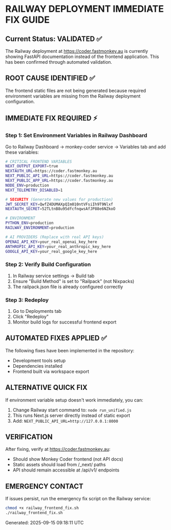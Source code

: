 # RAILWAY DEPLOYMENT IMMEDIATE FIX GUIDE

## Current Status: VALIDATED ✅

The Railway deployment at https://coder.fastmonkey.au is currently showing FastAPI documentation instead of the frontend application. This has been confirmed through automated validation.

## ROOT CAUSE IDENTIFIED ✅

The frontend static files are not being generated because required environment variables are missing from the Railway deployment configuration.

## IMMEDIATE FIX REQUIRED ⚡

### Step 1: Set Environment Variables in Railway Dashboard

Go to Railway Dashboard → monkey-coder service → Variables tab and add these variables:

```bash
# CRITICAL FRONTEND VARIABLES
NEXT_OUTPUT_EXPORT=true
NEXTAUTH_URL=https://coder.fastmonkey.au
NEXT_PUBLIC_API_URL=https://coder.fastmonkey.au
NEXT_PUBLIC_APP_URL=https://coder.fastmonkey.au
NODE_ENV=production
NEXT_TELEMETRY_DISABLED=1

# SECURITY (Generate new values for production)
JWT_SECRET_KEY=QwfZ4DUMAXpQIm010ntVFsiIh9T9Nlxf
NEXTAUTH_SECRET=52TLtnB8u95dfcfnqwsAfJP88e6NZkoO

# ENVIRONMENT
PYTHON_ENV=production
RAILWAY_ENVIRONMENT=production

# AI PROVIDERS (Replace with real API keys)
OPENAI_API_KEY=your_real_openai_key_here
ANTHROPIC_API_KEY=your_real_anthropic_key_here
GOOGLE_API_KEY=your_real_google_key_here
```

### Step 2: Verify Build Configuration

1. In Railway service settings → Build tab
2. Ensure "Build Method" is set to "Railpack" (not Nixpacks)
3. The railpack.json file is already configured correctly

### Step 3: Redeploy

1. Go to Deployments tab
2. Click "Redeploy" 
3. Monitor build logs for successful frontend export

## AUTOMATED FIXES APPLIED ✅

The following fixes have been implemented in the repository:

- Development tools setup
- Dependencies installed
- Frontend built via workspace export

## ALTERNATIVE QUICK FIX

If environment variable setup doesn't work immediately, you can:

1. Change Railway start command to: `node run_unified.js`
2. This runs Next.js server directly instead of static export
3. Add: `NEXT_PUBLIC_API_URL=http://127.0.0.1:8000`

## VERIFICATION

After fixing, verify at https://coder.fastmonkey.au:
- Should show Monkey Coder frontend (not API docs)
- Static assets should load from /_next/ paths
- API should remain accessible at /api/v1/ endpoints

## EMERGENCY CONTACT

If issues persist, run the emergency fix script on the Railway service:
```bash
chmod +x railway_frontend_fix.sh
./railway_frontend_fix.sh
```

Generated: 2025-09-15 09:18:11 UTC

